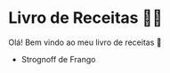 # Livro de Receitas :man_cook:



Olá! Bem vindo ao meu livro de receitas :wave:

- Strognoff de Frango

